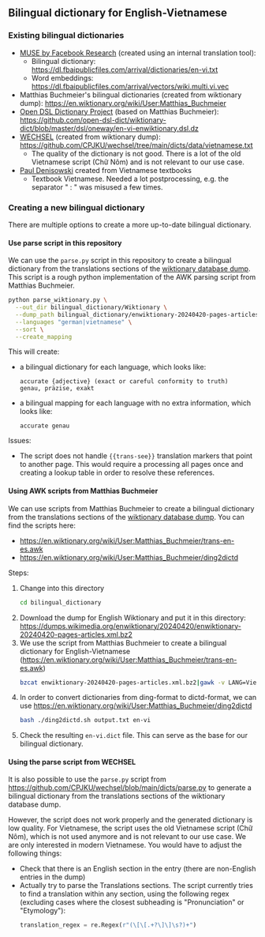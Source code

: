 ## Bilingual dictionary for English-Vietnamese

### Existing bilingual dictionaries

- [MUSE by Facebook Research](https://github.com/facebookresearch/MUSE) (created using an internal translation tool): 
  - Bilingual dictionary: https://dl.fbaipublicfiles.com/arrival/dictionaries/en-vi.txt
  - Word embeddings: https://dl.fbaipublicfiles.com/arrival/vectors/wiki.multi.vi.vec
- Matthias Buchmeier's bilingual dictionaries (created from wiktionary dump): https://en.wiktionary.org/wiki/User:Matthias_Buchmeier
- [Open DSL Dictionary Project](https://github.com/open-dsl-dict/wiktionary-dict) (based on Matthias Buchmeier): https://github.com/open-dsl-dict/wiktionary-dict/blob/master/dsl/oneway/en-vi-enwiktionary.dsl.dz
- [WECHSEL](https://github.com/CPJKU/wechsel) (created from wiktionary dump): https://github.com/CPJKU/wechsel/tree/main/dicts/data/vietnamese.txt
  - The quality of the dictionary is not good. There is a lot of the old Vietnamese script (Chữ Nôm) and is not relevant to our use case.
- [Paul Denisowski](http://www.denisowski.org/Vietnamese/Vietnamese.html) created from Vietnamese textbooks
  - Textbook Vietnamese. Needed a lot postprocessing, e.g. the separator " : " was misused a few times.

### Creating a new bilingual dictionary
There are multiple options to create a more up-to-date bilingual dictionary.

#### Use parse script in this repository
We can use the `parse.py` script in this repository to create a bilingual dictionary from the translations sections of
the [wiktionary database dump](https://dumps.wikimedia.org/backup-index.html).
This script is a rough python implementation of the AWK parsing script from Matthias Buchmeier.
```bash
python parse_wiktionary.py \
  --out_dir bilingual_dictionary/Wiktionary \
  --dump_path bilingual_dictionary/enwiktionary-20240420-pages-articles.xml \
  --languages "german|vietnamese" \
  --sort \
  --create_mapping
```

This will create: 
- a bilingual dictionary for each language, which looks like:
  ```
  accurate {adjective} (exact or careful conformity to truth)	genau, präzise, exakt
  ```
- a bilingual mapping for each language with no extra information, which looks like:
  ```
  accurate genau
  ```
  
Issues:
- The script does not handle `{{trans-see}}` translation markers that point to another page. This would require a 
  processing all pages once and creating a lookup table in order to resolve these references.

#### Using AWK scripts from Matthias Buchmeier
We can use scripts from Matthias Buchmeier to create a bilingual dictionary from the translations sections of 
the [wiktionary database dump](https://dumps.wikimedia.org/backup-index.html).
You can find the scripts here:
- https://en.wiktionary.org/wiki/User:Matthias_Buchmeier/trans-en-es.awk
- https://en.wiktionary.org/wiki/User:Matthias_Buchmeier/ding2dictd

Steps:
1. Change into this directory
    ```bash
    cd bilingual_dictionary
    ```
2. Download the dump for English Wiktionary and put it in this directory: https://dumps.wikimedia.org/enwiktionary/20240420/enwiktionary-20240420-pages-articles.xml.bz2 
3. We use the script from Matthias Buchmeier to create a bilingual dictionary for English-Vietnamese (https://en.wiktionary.org/wiki/User:Matthias_Buchmeier/trans-en-es.awk)
    ```bash
    bzcat enwiktionary-20240420-pages-articles.xml.bz2|gawk -v LANG=Vietnamese -v ISO=vi -v REMOVE_WIKILINKS="y" -f trans-en-es.awk|sort -s -d -k 1,1 -t"{">output.txt
    ```
4. In order to convert dictionaries from ding-format to dictd-format, we can use https://en.wiktionary.org/wiki/User:Matthias_Buchmeier/ding2dictd
    ```bash
    bash ./ding2dictd.sh output.txt en-vi
    ```
5. Check the resulting `en-vi.dict` file. This can serve as the base for our bilingual dictionary.

#### Using the parse script from WECHSEL
It is also possible to use the `parse.py` script from https://github.com/CPJKU/wechsel/blob/main/dicts/parse.py to 
generate a bilingual dictionary from the translations sections of the wiktionary database dump.

However, the script does not work properly and the generated dictionary is low quality.
For Vietnamese, the script uses the old Vietnamese script (Chữ Nôm), which is not used anymore and is not
relevant to our use case. We are only interested in modern Vietnamese.
You would have to adjust the following things:
- Check that there is an English section in the entry (there are non-English entries in the dump)
- Actually try to parse the Translations sections. The script currently tries to find a translation within any section,
  using the following regex (excluding cases where the closest subheading is "Pronunciation" or "Etymology"):
  ```python
  translation_regex = re.Regex(r"(\[\[.+?\]\]\s?)+")
  ```
